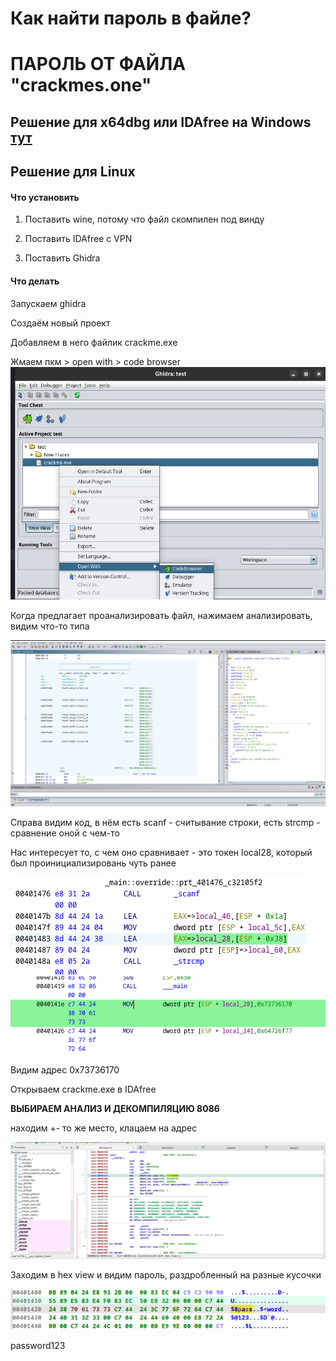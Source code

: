 # Как найти пароль в файле?

# ПАРОЛЬ ОТ ФАЙЛА "crackmes.one"

## Решение для x64dbg или IDAfree на Windows [тут](https://reverse-the-planet.blogspot.com/2022/03/mohammadali-very-easy-very-simple-c-code.html)

## Решение для Linux

#### Что установить

1. Поставить wine, потому что файл скомпилен под винду

2. Поставить IDAfree с VPN

3. Поставить Ghidra

#### Что делать

Запускаем ghidra

Создаём новый проект

Добавляем в него файлик crackme.exe

Жмаем пкм > open with > code browser 
![](./img/screenshot1.png)

Когда предлагает проанализировать файл, нажимаем анализировать, видим что-то типа

![](./img/screenshot2.png)

Справа видим код, в нём есть scanf - считывание строки, есть strcmp - сравнение оной с чем-то

Нас интересует то, с чем оно сравнивает - это токен local28, который был проинициализировань чуть ранее

![](./img/screenshot3.png)
![](./img/screenshot4.png)

Видим адрес 0x73736170

Открываем crackme.exe в IDAfree

**ВЫБИРАЕМ АНАЛИЗ И ДЕКОМПИЛЯЦИЮ 8086**

находим +- то же место, клацаем на адрес

![](./img/screenshot5.png)

Заходим в hex view и видим пароль, раздробленный на разные кусочки

![](./img/screenshot6.png)

password123
